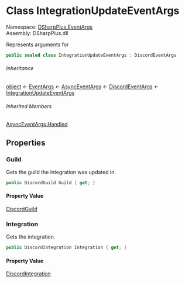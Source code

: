 # Class IntegrationUpdateEventArgs

Namespace: [DSharpPlus.EventArgs](DSharpPlus.EventArgs.md)  
Assembly: DSharpPlus.dll

Represents arguments for <xref href="DSharpPlus.DiscordClient.IntegrationUpdated" data-throw-if-not-resolved="false"></xref>

```csharp
public sealed class IntegrationUpdateEventArgs : DiscordEventArgs
```

###### Inheritance

[object](https://learn.microsoft.com/dotnet/api/system.object) ← 
[EventArgs](https://learn.microsoft.com/dotnet/api/system.eventargs) ← 
[AsyncEventArgs](DSharpPlus.AsyncEvents.AsyncEventArgs.md) ← 
[DiscordEventArgs](DSharpPlus.EventArgs.DiscordEventArgs.md) ← 
[IntegrationUpdateEventArgs](DSharpPlus.EventArgs.IntegrationUpdateEventArgs.md)

###### Inherited Members

[AsyncEventArgs.Handled](DSharpPlus.AsyncEvents.AsyncEventArgs.md\#DSharpPlus\_AsyncEvents\_AsyncEventArgs\_Handled)

## Properties

### <a id="DSharpPlus_EventArgs_IntegrationUpdateEventArgs_Guild"></a>Guild

Gets the guild the integration was updated in.

```csharp
public DiscordGuild Guild { get; }
```

#### Property Value

[DiscordGuild](DSharpPlus.Entities.DiscordGuild.md)

### <a id="DSharpPlus_EventArgs_IntegrationUpdateEventArgs_Integration"></a>Integration

Gets the integration.

```csharp
public DiscordIntegration Integration { get; }
```

#### Property Value

[DiscordIntegration](DSharpPlus.Entities.DiscordIntegration.md)

